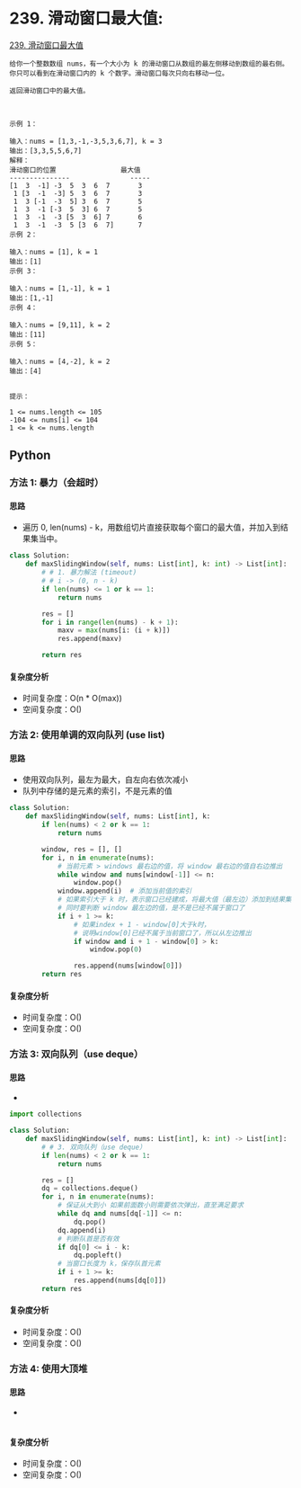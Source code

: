 # 239. 滑动窗口最大值: 

[239. 滑动窗口最大值](https://leetcode-cn.com/problems/sliding-window-maximum/)

```
给你一个整数数组 nums，有一个大小为 k 的滑动窗口从数组的最左侧移动到数组的最右侧。你只可以看到在滑动窗口内的 k 个数字。滑动窗口每次只向右移动一位。

返回滑动窗口中的最大值。

 

示例 1：

输入：nums = [1,3,-1,-3,5,3,6,7], k = 3
输出：[3,3,5,5,6,7]
解释：
滑动窗口的位置                最大值
---------------               -----
[1  3  -1] -3  5  3  6  7       3
 1 [3  -1  -3] 5  3  6  7       3
 1  3 [-1  -3  5] 3  6  7       5
 1  3  -1 [-3  5  3] 6  7       5
 1  3  -1  -3 [5  3  6] 7       6
 1  3  -1  -3  5 [3  6  7]      7
示例 2：

输入：nums = [1], k = 1
输出：[1]
示例 3：

输入：nums = [1,-1], k = 1
输出：[1,-1]
示例 4：

输入：nums = [9,11], k = 2
输出：[11]
示例 5：

输入：nums = [4,-2], k = 2
输出：[4]
 

提示：

1 <= nums.length <= 105
-104 <= nums[i] <= 104
1 <= k <= nums.length
```
## Python

### 方法 1: 暴力（会超时）

#### 思路

* 遍历 0, len(nums) - k，用数组切片直接获取每个窗口的最大值，并加入到结果集当中。

```python
class Solution:
    def maxSlidingWindow(self, nums: List[int], k: int) -> List[int]:
        # # 1. 暴力解法 (timeout)
        # # i -> (0, n - k)
        if len(nums) <= 1 or k == 1:
            return nums

        res = []
        for i in range(len(nums) - k + 1):
            maxv = max(nums[i: (i + k)])
            res.append(maxv)

        return res
```

#### 复杂度分析

* 时间复杂度：O(n * O(max))
* 空间复杂度：O()

### 方法 2: 使用单调的双向队列 (use list)

#### 思路

* 使用双向队列，最左为最大，自左向右依次减小
* 队列中存储的是元素的索引，不是元素的值

```python
class Solution:
    def maxSlidingWindow(self, nums: List[int], k: 
        if len(nums) < 2 or k == 1:
            return nums

        window, res = [], []
        for i, n in enumerate(nums):
            # 当前元素 > windows 最右边的值，将 window 最右边的值自右边推出
            while window and nums[window[-1]] <= n:
                window.pop()
            window.append(i)  # 添加当前值的索引
            # 如果索引大于 k 时，表示窗口已经建成，将最大值（最左边）添加到结果集中
            # 同时要判断 window 最左边的值，是不是已经不属于窗口了
            if i + 1 >= k:
                # 如果index + 1 - window[0]大于k时，
                # 说明window[0]已经不属于当前窗口了，所以从左边推出
                if window and i + 1 - window[0] > k:
                    window.pop(0)

                res.append(nums[window[0]])
        return res
```

#### 复杂度分析

* 时间复杂度：O()
* 空间复杂度：O()


### 方法 3: 双向队列（use deque）

#### 思路

* 

```python
import collections

class Solution:
    def maxSlidingWindow(self, nums: List[int], k: int) -> List[int]:
        # # 3. 双向队列（use deque）
        if len(nums) < 2 or k == 1:
            return nums

        res = []
        dq = collections.deque()
        for i, n in enumerate(nums):
            # 保证从大到小 如果前面数小则需要依次弹出，直至满足要求
            while dq and nums[dq[-1]] <= n:
                dq.pop()
            dq.append(i)
            # 判断队首是否有效
            if dq[0] <= i - k:
                dq.popleft()
            # 当窗口长度为 k，保存队首元素
            if i + 1 >= k:
                res.append(nums[dq[0]])
        return res
```

#### 复杂度分析

* 时间复杂度：O()
* 空间复杂度：O()


### 方法 4: 使用大顶堆

#### 思路

* 

```python

```

#### 复杂度分析

* 时间复杂度：O()
* 空间复杂度：O()

